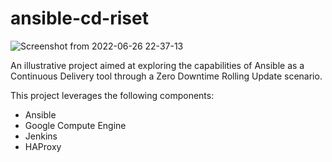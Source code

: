 # ansible-cd-riset

![Screenshot from 2022-06-26 22-37-13](https://github.com/khhini/riset-ansibel-cd/assets/50735459/961f1a50-d831-4d85-9d5a-e2fa5c8e5b97)

An illustrative project aimed at exploring the capabilities of Ansible as a Continuous Delivery tool through a Zero Downtime Rolling Update scenario.

This project leverages the following components:
- Ansible
- Google Compute Engine
- Jenkins
- HAProxy
